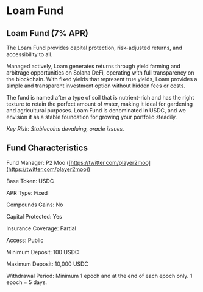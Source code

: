 # Loam Fund

## Loam Fund (7% APR)

The Loam Fund provides capital protection, risk-adjusted returns, and accessibility to all.

Managed actively, Loam generates returns through yield farming and arbitrage opportunities on Solana DeFi, operating with full transparency on the blockchain. With fixed yields that represent true yields, Loam provides a simple and transparent investment option without hidden fees or costs.

The fund is named after a type of soil that is nutrient-rich and has the right texture to retain the perfect amount of water, making it ideal for gardening and agricultural purposes. Loam Fund is denominated in USDC, and we envision it as a stable foundation for growing your portfolio steadily.

_Key Risk: Stablecoins devaluing, oracle issues._

## Fund Characteristics

Fund Manager: P2 Moo ([https://twitter.com/player2moo](https://twitter.com/player2moo))

Base Token: USDC

APR Type: Fixed

Compounds Gains: No

Capital Protected: Yes

Insurance Coverage: Partial

Access: Public

Minimum Deposit: 100 USDC

Maximum Deposit: 10,000 USDC

Withdrawal Period: Minimum 1 epoch and at the end of each epoch only. 1 epoch = 5 days.
